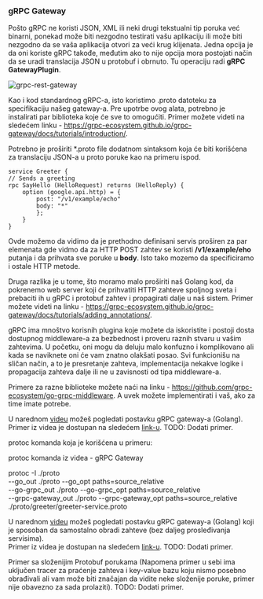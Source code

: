 ### gRPC Gateway

Pošto gRPC ne koristi JSON, XML ili neki drugi tekstualni tip poruka već binarni, ponekad može biti nezgodno testirati vašu aplikaciju ili može biti nezgodno da se vaša aplikacija otvori za veći krug klijenata. Jedna opcija je da oni koriste gRPC takođe, međutim ako to nije opcija mora postojati način da se uradi translacija JSON u protobuf i obrnuto. Tu operaciju radi **gRPC GatewayPlugin**.  

<img src="https://i.ibb.co/PTv2gn7/grpc-rest-gateway.png" alt="grpc-rest-gateway" border="0">  

Kao i kod standardnog gRPC-a, isto koristimo .proto datoteku za specifikaciju našeg gateway-a. Pre upotrbe ovog alata, potrebno je instalirati par biblioteka koje će sve to omogućiti. Primer možete videti na sledećem linku - https://grpc-ecosystem.github.io/grpc-gateway/docs/tutorials/introduction/.  

Potrebno je proširiti *.proto file dodatnom sintaksom koja će biti korišćena za translaciju JSON-a u proto poruke kao na primeru ispod.  

```
service Greeter {
// Sends a greeting
rpc SayHello (HelloRequest) returns (HelloReply) {
    option (google.api.http) = {
        post: "/v1/example/echo"
        body: "*"
        };
    }
}
```  

Ovde možemo da vidimo da je prethodno definisani servis proširen za par elemenata gde vidmo da za HTTP POST zahtev se koristi **/v1/example/eho** putanja i da prihvata sve poruke u **body**. Isto tako mozemo da specificiramo i ostale HTTP metode.  

Druga razlika je u tome, što moramo malo proširiti naš Golang kod, da pokrenemo web server koji će prihvatiti HTTP zahteve spoljnog sveta i prebaciti ih u gRPC i protobuf zahtev i propagirati dalje u naš sistem. Primer možete videti na linku - https://grpc-ecosystem.github.io/grpc-gateway/docs/tutorials/adding_annotations/.  

gRPC ima mnoštvo korisnih plugina koje možete da iskoristite i postoji dosta dostupnog middleware-a za bezbednost i proveru raznih stvaru u vašim zahtevima. U početku, oni mogu da deluju malo konfuzno i komplikovano ali kada se naviknete oni će vam znatno olakšati posao. Svi funkcionišu na sličan način, a to je presretanje zahteva, implementacija nekakve logike i propagacija zahteva dalje ili ne u zavisnosti od tipa middleware-a.  

Primere za razne biblioteke možete naći na linku - https://github.com/grpc-ecosystem/go-grpc-middleware. A uvek možete implementirati i vaš, ako za time imate potrebe.  
  
U narednom <a href='https://www.youtube.com/watch?v=sIkZAWDgWkI'>videu</a> možeš pogledati postavku gRPC gateway-a (Golang).   
Primer iz videa je dostupan na sledećem <a href='#'>link-u</a>. TODO: Dodati primer. 

protoc komanda koja je korišćena u primeru:  

protoc komanda iz videa - gRPC Gateway

protoc -I ./proto \
--go_out ./proto --go_opt paths=source_relative \
--go-grpc_out ./proto --go-grpc_opt paths=source_relative \
--grpc-gateway_out ./proto --grpc-gateway_opt paths=source_relative \
./proto/greeter/greeter-service.proto

U narednom <a href='https://youtu.be/RRG3LVRBuco'>videu</a> možeš pogledati postavku gRPC gateway-a (Golang) koji je sposoban da samostalno obradi zahteve (bez daljeg prosleđivanja servisima).   
Primer iz videa je dostupan na sledećem <a href='#'>link-u</a>. TODO: Dodati primer.  

Primer sa složenijim Protobuf porukama (Napomena primer u sebi ima uključen tracer za praćenje zahteva i key-value bazu koju nismo posebno obrađivali ali vam može biti značajan da vidite neke složenije poruke, primer nije obavezno za sada prolaziti). TODO: Dodati primer. 
